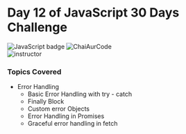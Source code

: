 # Day 12 of JavaScript 30 Days Challenge
![JavaScript badge](https://img.shields.io/badge/JavaScript-yellow) 
![ChaiAurCode](https://img.shields.io/badge/ChaiAurCode-orange
)  
![instructor](https://img.shields.io/badge/Hitesh_Choudary-orange
)

### Topics Covered 
- Error Handling
    - Basic Error Handling with try - catch
    - Finally Block 
    - Custom error Objects
    - Error Handling in Promises
    - Graceful error handling in fetch